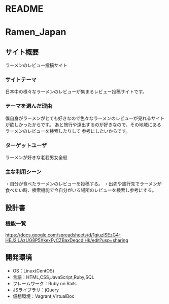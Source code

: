 # README

# Ramen_Japan

## サイト概要
ラーメンのレビュー投稿サイト

### サイトテーマ
日本中の様々なラーメンのレビューが集まるレビュー投稿サイトです。

### テーマを選んだ理由
僕自身がラーメンがとても好きなので色々なラーメンのレビューが見れるサイトが欲しかったからです。
あと旅行や遠出するのが好きなので、その地域にあるラーメンのレビューを検索したりして
参考にしたいからです。

### ターゲットユーザ
ラーメンが好きな老若男女全般

### 主な利用シーン
・自分が食べたラーメンのレビューを投稿する。
・出先や旅行先でラーメンが食べたい時、検索機能で今自分がいる場所のレビューを検索し参考にする。

## 設計書

### 機能一覧
<https://docs.google.com/spreadsheets/d/1giuzISEzG4-HEJ2lLAzUG8P5XkexFyCZBaxDegcdIHk/edit?usp=sharing>

## 開発環境
- OS：Linux(CentOS)
- 言語：HTML,CSS,JavaScript,Ruby,SQL
- フレームワーク：Ruby on Rails
- JSライブラリ：jQuery
- 仮想環境：Vagrant,VirtualBox
